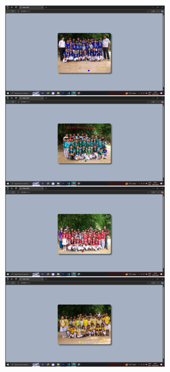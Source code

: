 ![blue house](https://github.com/LekhBahadurBhujel/image-slider/blob/master/house-blue.png)
![green house](https://github.com/LekhBahadurBhujel/image-slider/blob/master/house-green.png)
![red house](https://github.com/LekhBahadurBhujel/image-slider/blob/master/house-red.png)
![yellow house](https://github.com/LekhBahadurBhujel/image-slider/blob/master/house-yellow.png)
